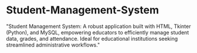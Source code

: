 # Student-Management-System
"Student Management System: A robust application built with HTML, Tkinter (Python), and MySQL, empowering educators to efficiently manage student data, grades, and attendance. Ideal for educational institutions seeking streamlined administrative workflows."
